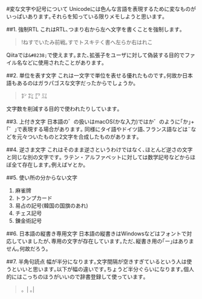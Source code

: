 #変な文字や記号について
Unicodeには色んな言語を表現するために変なものがいっぱいあります｡それらを知っている限りメモしようと思います｡

##1. 強制RTL
これはRTL､つまり右から左へ文字を書くことを強制します｡
> &#8238;これは右から左へ書くテキストです｡戦前みたいですね!

Qiitaでは`&#8238;`で使えます｡また､拡張子をユーザに対して偽装する目的でファイル名などに使用されたことがあります｡

##2. 単位を表す文字
これは一文字で単位を表せる優れたものです｡何故か日本語もあるのはガラパゴスな文字だったからでしょうか｡
>㌢ ㌠ ㌘ ㍊

文字数を削減する目的で使われたりしています｡

##3. 上付き文字
日本語の゛の扱いはmacOS(かな入力)ではか゛のように｢か｣+｢゛｣で表現する場合があります｡
同様にタイ語やドイツ語､フランス語などは¨などを元々ついたものと2文字を合成したものがあります｡

##4. 逆さま文字
これはそのまま逆さというわけではなく､ほとんど逆さの文字と同じな別の文字です｡
ラテン・アルファベットに対しては数学記号などからほぼ全て存在します｡例えば∀とか｡

##5. 使い所の分からない文字
1. 麻雀牌
2. トランプカード
3. 易占の記号(韓国の国旗のあれ)
4. チェス記号
5. 錬金術記号

##6. 日本語の縦書き専用文字
日本語の縦書きはWindowsなどはフォントで対応していましたが､専用の文字が存在しています｡ただ､縦書き用の｢ー｣はありません｡何故だろう｡

##7. 半角句読点
幅が半分になります｡文字間隔が空きすぎているという人は使うといいと思います｡以下が幅の違いです｡ちょうど半分ぐらいになります｡個人的にはこっちのほうがいいので辞書登録して使っています｡
>。|
>｡|

